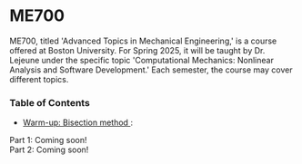 # ME700
ME700, titled 'Advanced Topics in Mechanical Engineering,' is a course offered at Boston University. For Spring 2025, it will be taught by Dr. Lejeune under the specific topic 'Computational Mechanics: Nonlinear Analysis and Software Development.' Each semester, the course may cover different topics.
### Table of Contents
* [Warm-up: Bisection method ](https://github.com/sarajahedazad/ME700-HW1/tree/main/Warm-up%3A%20Bisection%20Method) : 

Part 1:
Coming soon!  
Part 2: 
Coming soon!
